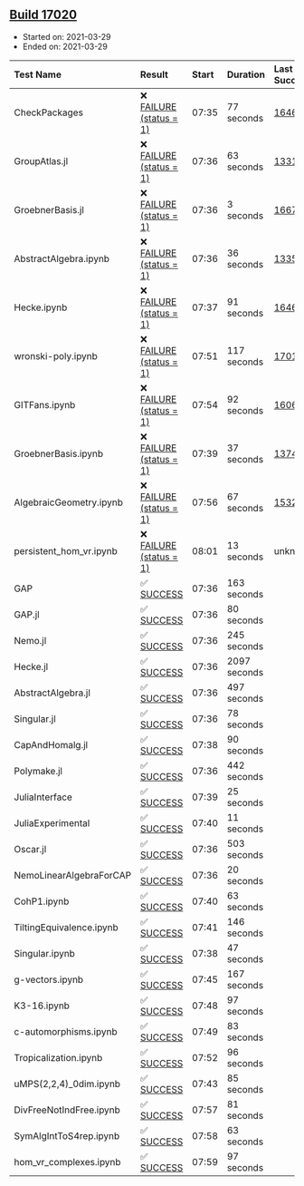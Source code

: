 ## [Build 17020](https://oscarci.mathematik.uni-kl.de/job/oscar/17020/)

* Started on: 2021-03-29
* Ended on: 2021-03-29

| Test Name    | Result | Start | Duration | Last Success | First Failure |
|:-------------|:-------|:------|:---------|:-------------|:--------------|
| CheckPackages | ❌ [FAILURE (status = 1)](https://oscarci.mathematik.uni-kl.de/job/oscar/17020/artifact/logs/build-17020/CheckPackages.log) | 07:35 | 77 seconds | [16463](https://oscarci.mathematik.uni-kl.de/job/oscar/16463/) | [16464](https://oscarci.mathematik.uni-kl.de/job/oscar/16464/) |
| GroupAtlas.jl | ❌ [FAILURE (status = 1)](https://oscarci.mathematik.uni-kl.de/job/oscar/17020/artifact/logs/build-17020/GroupAtlas.jl.log) | 07:36 | 63 seconds | [13311](https://oscarci.mathematik.uni-kl.de/job/oscar/13311/) | [13312](https://oscarci.mathematik.uni-kl.de/job/oscar/13312/) |
| GroebnerBasis.jl | ❌ [FAILURE (status = 1)](https://oscarci.mathematik.uni-kl.de/job/oscar/17020/artifact/logs/build-17020/GroebnerBasis.jl.log) | 07:36 | 3 seconds | [16676](https://oscarci.mathematik.uni-kl.de/job/oscar/16676/) | [16677](https://oscarci.mathematik.uni-kl.de/job/oscar/16677/) |
| AbstractAlgebra.ipynb | ❌ [FAILURE (status = 1)](https://oscarci.mathematik.uni-kl.de/job/oscar/17020/artifact/logs/build-17020/AbstractAlgebra.ipynb.log) | 07:36 | 36 seconds | [13355](https://oscarci.mathematik.uni-kl.de/job/oscar/13355/) | [13356](https://oscarci.mathematik.uni-kl.de/job/oscar/13356/) |
| Hecke.ipynb | ❌ [FAILURE (status = 1)](https://oscarci.mathematik.uni-kl.de/job/oscar/17020/artifact/logs/build-17020/Hecke.ipynb.log) | 07:37 | 91 seconds | [16463](https://oscarci.mathematik.uni-kl.de/job/oscar/16463/) | [16464](https://oscarci.mathematik.uni-kl.de/job/oscar/16464/) |
| wronski-poly.ipynb | ❌ [FAILURE (status = 1)](https://oscarci.mathematik.uni-kl.de/job/oscar/17020/artifact/logs/build-17020/wronski-poly.ipynb.log) | 07:51 | 117 seconds | [17010](https://oscarci.mathematik.uni-kl.de/job/oscar/17010/) | [17011](https://oscarci.mathematik.uni-kl.de/job/oscar/17011/) |
| GITFans.ipynb | ❌ [FAILURE (status = 1)](https://oscarci.mathematik.uni-kl.de/job/oscar/17020/artifact/logs/build-17020/GITFans.ipynb.log) | 07:54 | 92 seconds | [16068](https://oscarci.mathematik.uni-kl.de/job/oscar/16068/) | [16069](https://oscarci.mathematik.uni-kl.de/job/oscar/16069/) |
| GroebnerBasis.ipynb | ❌ [FAILURE (status = 1)](https://oscarci.mathematik.uni-kl.de/job/oscar/17020/artifact/logs/build-17020/GroebnerBasis.ipynb.log) | 07:39 | 37 seconds | [13748](https://oscarci.mathematik.uni-kl.de/job/oscar/13748/) | [13749](https://oscarci.mathematik.uni-kl.de/job/oscar/13749/) |
| AlgebraicGeometry.ipynb | ❌ [FAILURE (status = 1)](https://oscarci.mathematik.uni-kl.de/job/oscar/17020/artifact/logs/build-17020/AlgebraicGeometry.ipynb.log) | 07:56 | 67 seconds | [15322](https://oscarci.mathematik.uni-kl.de/job/oscar/15322/) | [15323](https://oscarci.mathematik.uni-kl.de/job/oscar/15323/) |
| persistent_hom_vr.ipynb | ❌ [FAILURE (status = 1)](https://oscarci.mathematik.uni-kl.de/job/oscar/17020/artifact/logs/build-17020/persistent_hom_vr.ipynb.log) | 08:01 | 13 seconds | unknown | unknown |
| GAP | ✅ [SUCCESS](https://oscarci.mathematik.uni-kl.de/job/oscar/17020/artifact/logs/build-17020/GAP.log) | 07:36 | 163 seconds |  |  |
| GAP.jl | ✅ [SUCCESS](https://oscarci.mathematik.uni-kl.de/job/oscar/17020/artifact/logs/build-17020/GAP.jl.log) | 07:36 | 80 seconds |  |  |
| Nemo.jl | ✅ [SUCCESS](https://oscarci.mathematik.uni-kl.de/job/oscar/17020/artifact/logs/build-17020/Nemo.jl.log) | 07:36 | 245 seconds |  |  |
| Hecke.jl | ✅ [SUCCESS](https://oscarci.mathematik.uni-kl.de/job/oscar/17020/artifact/logs/build-17020/Hecke.jl.log) | 07:36 | 2097 seconds |  |  |
| AbstractAlgebra.jl | ✅ [SUCCESS](https://oscarci.mathematik.uni-kl.de/job/oscar/17020/artifact/logs/build-17020/AbstractAlgebra.jl.log) | 07:36 | 497 seconds |  |  |
| Singular.jl | ✅ [SUCCESS](https://oscarci.mathematik.uni-kl.de/job/oscar/17020/artifact/logs/build-17020/Singular.jl.log) | 07:36 | 78 seconds |  |  |
| CapAndHomalg.jl | ✅ [SUCCESS](https://oscarci.mathematik.uni-kl.de/job/oscar/17020/artifact/logs/build-17020/CapAndHomalg.jl.log) | 07:38 | 90 seconds |  |  |
| Polymake.jl | ✅ [SUCCESS](https://oscarci.mathematik.uni-kl.de/job/oscar/17020/artifact/logs/build-17020/Polymake.jl.log) | 07:36 | 442 seconds |  |  |
| JuliaInterface | ✅ [SUCCESS](https://oscarci.mathematik.uni-kl.de/job/oscar/17020/artifact/logs/build-17020/JuliaInterface.log) | 07:39 | 25 seconds |  |  |
| JuliaExperimental | ✅ [SUCCESS](https://oscarci.mathematik.uni-kl.de/job/oscar/17020/artifact/logs/build-17020/JuliaExperimental.log) | 07:40 | 11 seconds |  |  |
| Oscar.jl | ✅ [SUCCESS](https://oscarci.mathematik.uni-kl.de/job/oscar/17020/artifact/logs/build-17020/Oscar.jl.log) | 07:36 | 503 seconds |  |  |
| NemoLinearAlgebraForCAP | ✅ [SUCCESS](https://oscarci.mathematik.uni-kl.de/job/oscar/17020/artifact/logs/build-17020/NemoLinearAlgebraForCAP.log) | 07:36 | 20 seconds |  |  |
| CohP1.ipynb | ✅ [SUCCESS](https://oscarci.mathematik.uni-kl.de/job/oscar/17020/artifact/logs/build-17020/CohP1.ipynb.log) | 07:40 | 63 seconds |  |  |
| TiltingEquivalence.ipynb | ✅ [SUCCESS](https://oscarci.mathematik.uni-kl.de/job/oscar/17020/artifact/logs/build-17020/TiltingEquivalence.ipynb.log) | 07:41 | 146 seconds |  |  |
| Singular.ipynb | ✅ [SUCCESS](https://oscarci.mathematik.uni-kl.de/job/oscar/17020/artifact/logs/build-17020/Singular.ipynb.log) | 07:38 | 47 seconds |  |  |
| g-vectors.ipynb | ✅ [SUCCESS](https://oscarci.mathematik.uni-kl.de/job/oscar/17020/artifact/logs/build-17020/g-vectors.ipynb.log) | 07:45 | 167 seconds |  |  |
| K3-16.ipynb | ✅ [SUCCESS](https://oscarci.mathematik.uni-kl.de/job/oscar/17020/artifact/logs/build-17020/K3-16.ipynb.log) | 07:48 | 97 seconds |  |  |
| c-automorphisms.ipynb | ✅ [SUCCESS](https://oscarci.mathematik.uni-kl.de/job/oscar/17020/artifact/logs/build-17020/c-automorphisms.ipynb.log) | 07:49 | 83 seconds |  |  |
| Tropicalization.ipynb | ✅ [SUCCESS](https://oscarci.mathematik.uni-kl.de/job/oscar/17020/artifact/logs/build-17020/Tropicalization.ipynb.log) | 07:52 | 96 seconds |  |  |
| uMPS(2,2,4)_0dim.ipynb | ✅ [SUCCESS](https://oscarci.mathematik.uni-kl.de/job/oscar/17020/artifact/logs/build-17020/uMPS-2-2-4-_0dim.ipynb.log) | 07:43 | 85 seconds |  |  |
| DivFreeNotIndFree.ipynb | ✅ [SUCCESS](https://oscarci.mathematik.uni-kl.de/job/oscar/17020/artifact/logs/build-17020/DivFreeNotIndFree.ipynb.log) | 07:57 | 81 seconds |  |  |
| SymAlgIntToS4rep.ipynb | ✅ [SUCCESS](https://oscarci.mathematik.uni-kl.de/job/oscar/17020/artifact/logs/build-17020/SymAlgIntToS4rep.ipynb.log) | 07:58 | 63 seconds |  |  |
| hom_vr_complexes.ipynb | ✅ [SUCCESS](https://oscarci.mathematik.uni-kl.de/job/oscar/17020/artifact/logs/build-17020/hom_vr_complexes.ipynb.log) | 07:59 | 97 seconds |  |  |
